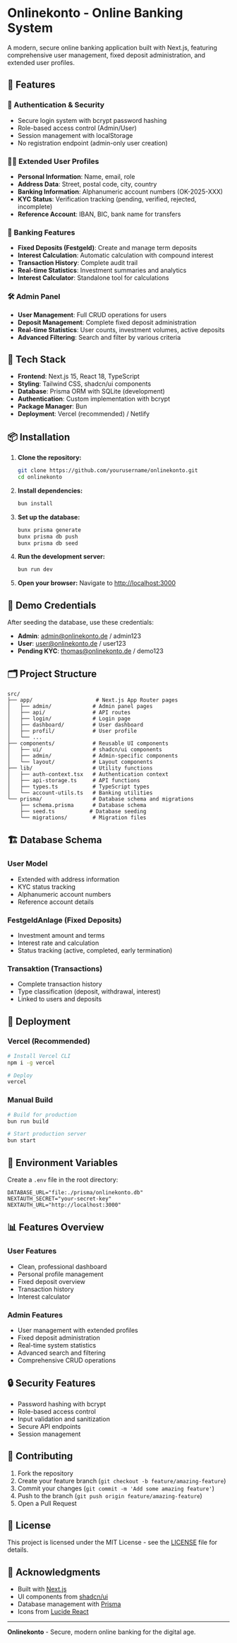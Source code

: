 # Onlinekonto - Online Banking System

A modern, secure online banking application built with Next.js, featuring comprehensive user management, fixed deposit administration, and extended user profiles.

## 🌟 Features

### 🔐 Authentication & Security
- Secure login system with bcrypt password hashing
- Role-based access control (Admin/User)
- Session management with localStorage
- No registration endpoint (admin-only user creation)

### 👨‍💼 Extended User Profiles
- **Personal Information**: Name, email, role
- **Address Data**: Street, postal code, city, country
- **Banking Information**: Alphanumeric account numbers (OK-2025-XXX)
- **KYC Status**: Verification tracking (pending, verified, rejected, incomplete)
- **Reference Account**: IBAN, BIC, bank name for transfers

### 🏦 Banking Features
- **Fixed Deposits (Festgeld)**: Create and manage term deposits
- **Interest Calculation**: Automatic calculation with compound interest
- **Transaction History**: Complete audit trail
- **Real-time Statistics**: Investment summaries and analytics
- **Interest Calculator**: Standalone tool for calculations

### 🛠️ Admin Panel
- **User Management**: Full CRUD operations for users
- **Deposit Management**: Complete fixed deposit administration
- **Real-time Statistics**: User counts, investment volumes, active deposits
- **Advanced Filtering**: Search and filter by various criteria

## 🚀 Tech Stack

- **Frontend**: Next.js 15, React 18, TypeScript
- **Styling**: Tailwind CSS, shadcn/ui components
- **Database**: Prisma ORM with SQLite (development)
- **Authentication**: Custom implementation with bcrypt
- **Package Manager**: Bun
- **Deployment**: Vercel (recommended) / Netlify

## 📦 Installation

1. **Clone the repository:**
   ```bash
   git clone https://github.com/yourusername/onlinekonto.git
   cd onlinekonto
   ```

2. **Install dependencies:**
   ```bash
   bun install
   ```

3. **Set up the database:**
   ```bash
   bunx prisma generate
   bunx prisma db push
   bunx prisma db seed
   ```

4. **Run the development server:**
   ```bash
   bun run dev
   ```

5. **Open your browser:**
   Navigate to [http://localhost:3000](http://localhost:3000)

## 🔑 Demo Credentials

After seeding the database, use these credentials:

- **Admin**: admin@onlinekonto.de / admin123
- **User**: user@onlinekonto.de / user123
- **Pending KYC**: thomas@onlinekonto.de / demo123

## 🗂️ Project Structure

```
src/
├── app/                    # Next.js App Router pages
│   ├── admin/             # Admin panel pages
│   ├── api/               # API routes
│   ├── login/             # Login page
│   ├── dashboard/         # User dashboard
│   ├── profil/            # User profile
│   └── ...
├── components/            # Reusable UI components
│   ├── ui/                # shadcn/ui components
│   ├── admin/             # Admin-specific components
│   └── layout/            # Layout components
├── lib/                   # Utility functions
│   ├── auth-context.tsx   # Authentication context
│   ├── api-storage.ts     # API functions
│   ├── types.ts           # TypeScript types
│   └── account-utils.ts   # Banking utilities
└── prisma/                # Database schema and migrations
    ├── schema.prisma      # Database schema
    ├── seed.ts           # Database seeding
    └── migrations/        # Migration files
```

## 🏗️ Database Schema

### User Model
- Extended with address information
- KYC status tracking
- Alphanumeric account numbers
- Reference account details

### FestgeldAnlage (Fixed Deposits)
- Investment amount and terms
- Interest rate and calculation
- Status tracking (active, completed, early termination)

### Transaktion (Transactions)
- Complete transaction history
- Type classification (deposit, withdrawal, interest)
- Linked to users and deposits

## 🚀 Deployment

### Vercel (Recommended)
```bash
# Install Vercel CLI
npm i -g vercel

# Deploy
vercel
```

### Manual Build
```bash
# Build for production
bun run build

# Start production server
bun start
```

## 🔧 Environment Variables

Create a `.env` file in the root directory:

```env
DATABASE_URL="file:./prisma/onlinekonto.db"
NEXTAUTH_SECRET="your-secret-key"
NEXTAUTH_URL="http://localhost:3000"
```

## 📊 Features Overview

### User Features
- Clean, professional dashboard
- Personal profile management
- Fixed deposit overview
- Transaction history
- Interest calculator

### Admin Features
- User management with extended profiles
- Fixed deposit administration
- Real-time system statistics
- Advanced search and filtering
- Comprehensive CRUD operations

## 🔒 Security Features

- Password hashing with bcrypt
- Role-based access control
- Input validation and sanitization
- Secure API endpoints
- Session management

## 🤝 Contributing

1. Fork the repository
2. Create your feature branch (`git checkout -b feature/amazing-feature`)
3. Commit your changes (`git commit -m 'Add some amazing feature'`)
4. Push to the branch (`git push origin feature/amazing-feature`)
5. Open a Pull Request

## 📄 License

This project is licensed under the MIT License - see the [LICENSE](LICENSE) file for details.

## 🙏 Acknowledgments

- Built with [Next.js](https://nextjs.org/)
- UI components from [shadcn/ui](https://ui.shadcn.com/)
- Database management with [Prisma](https://prisma.io/)
- Icons from [Lucide React](https://lucide.dev/)

---

**Onlinekonto** - Secure, modern online banking for the digital age.
